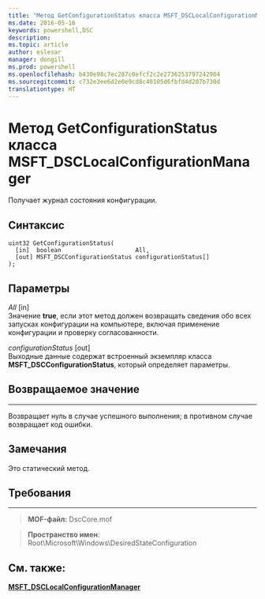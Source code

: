 ```yaml
---
title: "Метод GetConfigurationStatus класса MSFT_DSCLocalConfigurationManager"
ms.date: 2016-05-16
keywords: powershell,DSC
description: 
ms.topic: article
author: eslesar
manager: dongill
ms.prod: powershell
ms.openlocfilehash: b430e98c7ec287c0efcf2c2e2736253797242904
ms.sourcegitcommit: c732e3ee6d2e0e9cd8c40105d6fbfd4d207b730d
translationtype: HT
---
```

# <a name="getconfigurationstatus-method-of-the-msftdsclocalconfigurationmanager-class"></a>Метод GetConfigurationStatus класса MSFT_DSCLocalConfigurationManager

Получает журнал состояния конфигурации.

<a name="syntax"></a>Синтаксис
------

```mof
uint32 GetConfigurationStatus(
  [in]  boolean                     All,
  [out] MSFT_DSCConfigurationStatus configurationStatus[]
);
```

<a name="parameters"></a>Параметры
----------

*All* \[in\]  
Значение **true**, если этот метод должен возвращать сведения обо всех запусках конфигурации на компьютере, включая применение конфигурации и проверку согласованности.

*configurationStatus* \[out\]  
Выходные данные содержат встроенный экземпляр класса **MSFT_DSCConfigurationStatus**, который определяет параметры.

## <a name="return-value"></a>Возвращаемое значение
------------

Возвращает нуль в случае успешного выполнения; в противном случае возвращает код ошибки.

## <a name="remarks"></a>Замечания

Это статический метод.

## <a name="requirements"></a>Требования
------------
>**MOF-файл:** DscCore.mof

>**Пространство имен**: Root\Microsoft\Windows\DesiredStateConfiguration


## <a name="see-also"></a>См. также:


[**MSFT_DSCLocalConfigurationManager**](msft-dsclocalconfigurationmanager.md)


 

 



